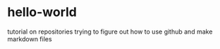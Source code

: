 # hello-world
tutorial on repositories
trying to figure out how to use github and make markdown files
